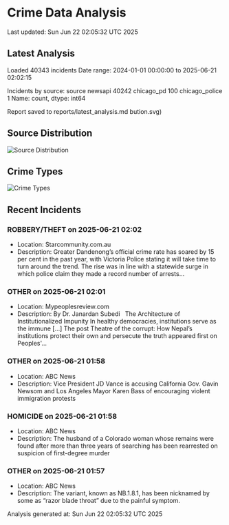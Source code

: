 # Crime Data Analysis
Last updated: Sun Jun 22 02:05:32 UTC 2025

## Latest Analysis

Loaded 40343 incidents
Date range: 2024-01-01 00:00:00 to 2025-06-21 02:02:15

Incidents by source:
source
newsapi           40242
chicago_pd          100
chicago_police        1
Name: count, dtype: int64

Report saved to reports/latest_analysis.md
bution.svg)

## Source Distribution
![Source Distribution](images/source_distribution.svg)

## Crime Types
![Crime Types](images/crime_types.svg)

## Recent Incidents

### ROBBERY/THEFT on 2025-06-21 02:02
- Location: Starcommunity.com.au
- Description: Greater Dandenong’s official crime rate has soared by 15 per cent in the past year, with Victoria Police stating it will take time to turn around the trend. The rise was in line with a statewide surge in which police claim they made a record number of arrests…


### OTHER on 2025-06-21 02:01
- Location: Mypeoplesreview.com
- Description: By Dr. Janardan Subedi   The Architecture of Institutionalized Impunity In healthy democracies, institutions serve as the immune […]
The post Theatre of the corrupt: How Nepal’s institutions protect their own and persecute the truth appeared first on Peoples'…


### OTHER on 2025-06-21 01:58
- Location: ABC News
- Description: Vice President JD Vance is accusing California Gov. Gavin Newsom and Los Angeles Mayor Karen Bass of encouraging violent immigration protests


### HOMICIDE on 2025-06-21 01:58
- Location: ABC News
- Description: The husband of a Colorado woman whose remains were found after more than three years of searching has been rearrested on suspicion of first-degree murder


### OTHER on 2025-06-21 01:57
- Location: ABC News
- Description: The variant, known as NB.1.8.1, has been nicknamed by some as “razor blade throat” due to the painful symptom.

Analysis generated at: Sun Jun 22 02:05:32 UTC 2025
